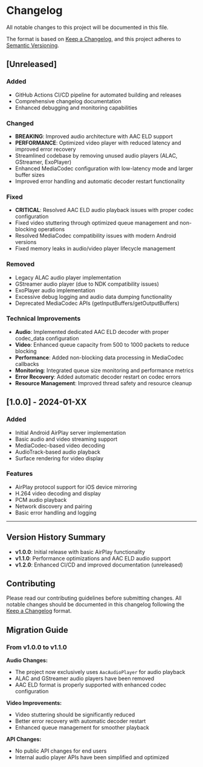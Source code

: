 # Changelog

All notable changes to this project will be documented in this file.

The format is based on [Keep a Changelog](https://keepachangelog.com/en/1.0.0/),
and this project adheres to [Semantic Versioning](https://semver.org/spec/v2.0.0.html).

## [Unreleased]

### Added
- GitHub Actions CI/CD pipeline for automated building and releases
- Comprehensive changelog documentation
- Enhanced debugging and monitoring capabilities

### Changed
- **BREAKING**: Improved audio architecture with AAC ELD support
- **PERFORMANCE**: Optimized video player with reduced latency and improved error recovery
- Streamlined codebase by removing unused audio players (ALAC, GStreamer, ExoPlayer)
- Enhanced MediaCodec configuration with low-latency mode and larger buffer sizes
- Improved error handling and automatic decoder restart functionality

### Fixed
- **CRITICAL**: Resolved AAC ELD audio playback issues with proper codec configuration
- Fixed video stuttering through optimized queue management and non-blocking operations
- Resolved MediaCodec compatibility issues with modern Android versions
- Fixed memory leaks in audio/video player lifecycle management

### Removed
- Legacy ALAC audio player implementation
- GStreamer audio player (due to NDK compatibility issues)
- ExoPlayer audio implementation
- Excessive debug logging and audio data dumping functionality
- Deprecated MediaCodec APIs (getInputBuffers/getOutputBuffers)

### Technical Improvements
- **Audio**: Implemented dedicated AAC ELD decoder with proper codec_data configuration
- **Video**: Enhanced queue capacity from 500 to 1000 packets to reduce blocking
- **Performance**: Added non-blocking data processing in MediaCodec callbacks
- **Monitoring**: Integrated queue size monitoring and performance metrics
- **Error Recovery**: Added automatic decoder restart on codec errors
- **Resource Management**: Improved thread safety and resource cleanup

## [1.0.0] - 2024-01-XX

### Added
- Initial Android AirPlay server implementation
- Basic audio and video streaming support
- MediaCodec-based video decoding
- AudioTrack-based audio playback
- Surface rendering for video display

### Features
- AirPlay protocol support for iOS device mirroring
- H.264 video decoding and display
- PCM audio playback
- Network discovery and pairing
- Basic error handling and logging

---

## Version History Summary

- **v1.0.0**: Initial release with basic AirPlay functionality
- **v1.1.0**: Performance optimizations and AAC ELD audio support
- **v1.2.0**: Enhanced CI/CD and improved documentation (unreleased)

## Contributing

Please read our contributing guidelines before submitting changes. All notable changes should be documented in this changelog following the [Keep a Changelog](https://keepachangelog.com/en/1.0.0/) format.

## Migration Guide

### From v1.0.0 to v1.1.0

**Audio Changes:**
- The project now exclusively uses `AacAudioPlayer` for audio playback
- ALAC and GStreamer audio players have been removed
- AAC ELD format is properly supported with enhanced codec configuration

**Video Improvements:**
- Video stuttering should be significantly reduced
- Better error recovery with automatic decoder restart
- Enhanced queue management for smoother playback

**API Changes:**
- No public API changes for end users
- Internal audio player APIs have been simplified and optimized 